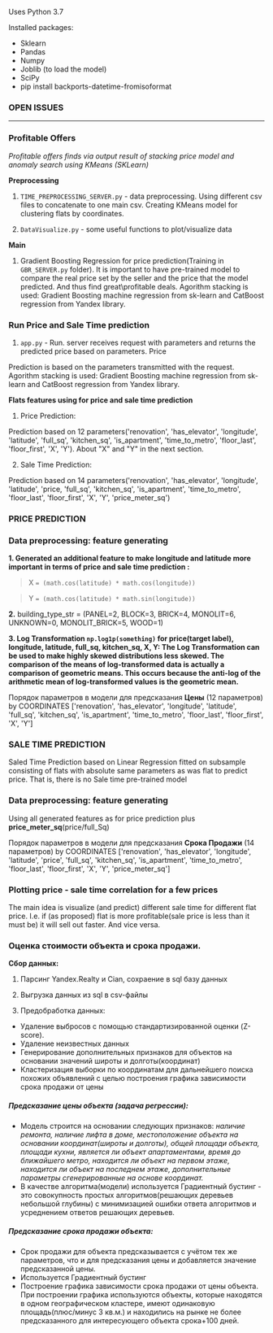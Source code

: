 Uses Python 3.7

Installed packages:
* Sklearn
* Pandas 
* Numpy
* Joblib (to load the model)
* SciPy
* pip install backports-datetime-fromisoformat

###  OPEN ISSUES  ###




- - - -
### Profitable Offers ###
_Profitable offers finds via output result of stacking price model and anomaly search using KMeans (SKLearn)_ 

__Preprocessing__

1. `TIME_PREPROCESSING_SERVER.py` - data preprocessing. Using different csv files to concatenate to one main csv. 
Creating KMeans model for clustering flats by coordinates.

2. `DataVisualize.py` - some useful functions to plot/visualize data

__Main__

1. Gradient Boosting Regression for price prediction(Training in `GBR_SERVER.py` folder). It is important to have
pre-trained model to compare the real price set by the seller and the price that the model predicted.
And thus find great\profitable deals. 
Agorithm stacking is used: Gradient Boosting machine regression from sk-learn and CatBoost regression from Yandex library.

### Run Price and Sale Time prediction ###
1. `app.py` - Run.  server receives request with parameters and 
returns the predicted price based on parameters. Price

Prediction is based on the parameters transmitted with the request.
Agorithm stacking is used: Gradient Boosting machine regression from sk-learn and CatBoost regression from Yandex library.

__Flats features using for price and sale time prediction__

1. Price Prediction:

Prediction based on 12 parameters('renovation', 'has_elevator', 'longitude', 'latitude', 'full_sq', 'kitchen_sq',
               'is_apartment', 'time_to_metro', 'floor_last', 'floor_first', 'X', 'Y'). About "X" and "Y" in the next section.
  

2. Sale Time Prediction:

Prediction based on 14 parameters('renovation', 'has_elevator', 'longitude', 'latitude', 'price, 'full_sq', 'kitchen_sq',
               'is_apartment', 'time_to_metro', 'floor_last', 'floor_first', 'X', 'Y', 'price_meter_sq')
  


### PRICE PREDICTION ###

### Data preprocessing: feature generating ###

__1. Generated an additional feature to make longitude and latitude more important in terms  of price and sale time prediction :__ 
 > X `= (math.cos(latitude) * math.cos(longitude))`
 
 > Y `= (math.cos(latitude) * math.sin(longitude))`

__2.__ building_type_str = (PANEL=2, BLOCK=3, BRICK=4, MONOLIT=6,
                           UNKNOWN=0, MONOLIT_BRICK=5, WOOD=1)
                           
__3. Log Transformation `np.log1p(something)` for price(target label), longitude, latitude, full_sq, kitchen_sq, X, Y: The Log Transformation can be used to make highly skewed distributions less skewed.
 The comparison of the means of log-transformed data is actually a comparison of geometric means. 
 This occurs because the anti-log of the arithmetic mean of log-transformed values is the geometric mean.__


Порядок параметров в модели для предсказания __Цены__ (12 параметров) by COORDINATES
['renovation', 'has_elevator', 'longitude', 'latitude', 'full_sq', 'kitchen_sq',
               'is_apartment', 'time_to_metro', 'floor_last', 'floor_first', 'X', 'Y']
                      



### SALE TIME PREDICTION ###

Saled Time Prediction based on Linear Regression fitted on subsample consisting 
of flats with absolute same parameters as was flat to predict price. That is, there is no Sale time pre-trained model  

### Data preprocessing: feature generating ###
 
Using all generated features as for price prediction plus __price_meter_sq__(price/full_Sq)


Порядок параметров в модели для предсказания __Срока Продажи__ (14 параметров) by COORDINATES
['renovation', 'has_elevator', 'longitude', 'latitude', 'price', 'full_sq', 'kitchen_sq',
               'is_apartment', 'time_to_metro', 'floor_last', 'floor_first', 'X', 'Y', 'price_meter_sq']
              
 

### Plotting price  - sale time  correlation for a few prices ###

The main idea is visualize (and predict) different sale time for different flat price. I.e. if (as proposed) flat is more profitable(sale price is less than it must be) it will sell out faster. And vice versa. 

### Оценка стоимости объекта и срока продажи. ###

__Сбор данных:__ 
1. Парсинг Yandex.Realty и Cian, сохраение в sql базу данных

2. Выгрузка данных из sql в csv-файлы

3. Предобработка данных:
 - Удаление выбросов с помощью стандартизированной оценки (Z-score). 
 - Удаление неизвестных данных 
 - Генерирование дополнительных признаков для объектов на основании значений широты и долготы(координат)
 - Кластеризация выборки по координатам для дальнейшего поиска похожих объявлений с целью построения графика зависимости срока продажи от цены

##### Предсказание цены объекта (задача регрессии): #####
- Модель строится на основании следующих признаков:
_наличие ремонта, наличие лифта в доме, местоположение объекта на основании координат(широты и долготы), общей площади объекта, площади кухни, является ли объект апартаментами, время до ближайшего метро, находится ли объект на первом этаже, находится ли объект на последнем этаже, дополнительные параметры сгенерированные на основе координат._
- В качестве алгоритма(модели) используется Градиентный бустинг - это совокупность простых алгоритмов(решающих деревьев небольшой глубины) с минимизацией ошибки ответа алгоритмов  и усреднением ответов решающих деревьев.
##### Предсказание срока продажи объекта: #####
- Срок продажи для объекта предсказывается с учётом тех же параметров, что и для предсказания цены и добавляется значение предсказанной цены.
- Используется Градиентный бустинг
- Построение графика зависимости срока продажи от цены объекта. При построении графика используются объекты, которые находятся в одном географическом кластере, имеют одинаковую площадь(плюс/минус 3 кв.м.) и находились на рынке не более предсказанного для интересующего объекта срока+100 дней.

